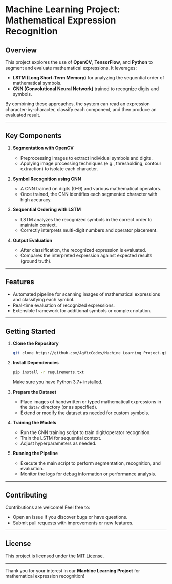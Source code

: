 # Machine Learning Project: Mathematical Expression Recognition

## Overview
This project explores the use of **OpenCV**, **TensorFlow**, and **Python** to segment and evaluate mathematical expressions. It leverages:

- **LSTM (Long Short-Term Memory)** for analyzing the sequential order of mathematical symbols.
- **CNN (Convolutional Neural Network)** trained to recognize digits and symbols.

By combining these approaches, the system can read an expression character-by-character, classify each component, and then produce an evaluated result.

---

## Key Components

1. **Segmentation with OpenCV**  
    - Preprocessing images to extract individual symbols and digits.  
    - Applying image processing techniques (e.g., thresholding, contour extraction) to isolate each character.

2. **Symbol Recognition using CNN**  
    - A CNN trained on digits (0–9) and various mathematical operators.  
    - Once trained, the CNN identifies each segmented character with high accuracy.

3. **Sequential Ordering with LSTM**  
    - LSTM analyzes the recognized symbols in the correct order to maintain context.  
    - Correctly interprets multi-digit numbers and operator placement.

4. **Output Evaluation**  
    - After classification, the recognized expression is evaluated.  
    - Compares the interpreted expression against expected results (ground truth).

---

## Features

- Automated pipeline for scanning images of mathematical expressions and classifying each symbol.  
- Real-time evaluation of recognized expressions.  
- Extensible framework for additional symbols or complex notation.  

---

## Getting Started

1. **Clone the Repository**  
    ```bash
    git clone https://github.com/AgVicCodes/Machine_Learning_Project.git
    ```

2. **Install Dependencies**  
    ```bash
    pip install -r requirements.txt
    ```
    Make sure you have Python 3.7+ installed.

3. **Prepare the Dataset**  
    - Place images of handwritten or typed mathematical expressions in the `data/` directory (or as specified).  
    - Extend or modify the dataset as needed for custom symbols.

4. **Training the Models**  
    - Run the CNN training script to train digit/operator recognition.  
    - Train the LSTM for sequential context.  
    - Adjust hyperparameters as needed.

5. **Running the Pipeline**  
    - Execute the main script to perform segmentation, recognition, and evaluation.  
    - Monitor the logs for debug information or performance analysis.

---

## Contributing

Contributions are welcome! Feel free to:
- Open an issue if you discover bugs or have questions.  
- Submit pull requests with improvements or new features.

---

## License

This project is licensed under the [MIT License](LICENSE).

---

Thank you for your interest in our **Machine Learning Project** for mathematical expression recognition!
